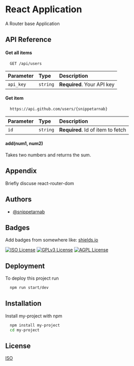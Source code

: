 
# React Application

A Router base Application



## API Reference

#### Get all items

```http
  GET /api/users
```

| Parameter | Type     | Description                |
| :-------- | :------- | :------------------------- |
| `api_key` | `string` | **Required**. Your API key |

#### Get item

```http
  https://api.github.com/users/{snippetarnab}
```

| Parameter | Type     | Description                       |
| :-------- | :------- | :-------------------------------- |
| `id`      | `string` | **Required**. Id of item to fetch |

#### add(num1, num2)

Takes two numbers and returns the sum.


## Appendix

Briefly discuse react-router-dom


## Authors

- [@snippetarnab](https://www.github.com/octokatherine)


## Badges

Add badges from somewhere like: [shields.io](https://shields.io/)

[![ISO License](https://img.shields.io/badge/License-ISO-green.svg)](https://choosealicense.com/licenses/ISO/)
[![GPLv3 License](https://img.shields.io/badge/License-GPL%20v3-yellow.svg)](https://opensource.org/licenses/)
[![AGPL License](https://img.shields.io/badge/license-AGPL-blue.svg)](http://www.gnu.org/licenses/agpl-3.0)


## Deployment

To deploy this project run

```bash
  npm run start/dev
```


## Installation

Install my-project with npm

```bash
  npm install my-project
  cd my-project
```
    
## License

[ISO](https://choosealicense.com/licenses/mit/)

